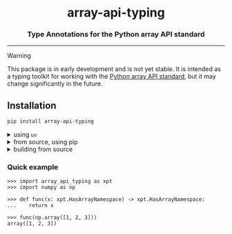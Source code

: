 <h1 align="center"> array-api-typing </h1>
<h3 align="center">Type Annotations for the Python array API standard</h3>

---

> [!WARNING]
> This package is in early development and is not yet stable. It is intended as a typing toolkit
> for working with the [Python array API standard](https://data-apis.org/array-api/latest/), but it
> may change significantly in the future.


## Installation

```bash
pip install array-api-typing
```

<details>
  <summary>using <code>uv</code></summary>

```bash
uv add array-api-typing
```

</details>
<details>
  <summary>from source, using pip</summary>

```bash
pip install git+https://github.com/data-apis/array-api-typing.git
```

</details>
<details>
  <summary>building from source</summary>

```bash
cd /path/to/parent
git clone https://github.com/data-apis/array-api-typing.git
cd array-api-typing
pip install -e .  # editable mode
```

</details>

### Quick example

```pycon
>>> import array_api_typing as xpt
>>> import numpy as np

>>> def func(x: xpt.HasArrayNamespace) -> xpt.HasArrayNamespace:
...    return x

>>> func(np.array([1, 2, 3]))
array([1, 2, 3])

```
